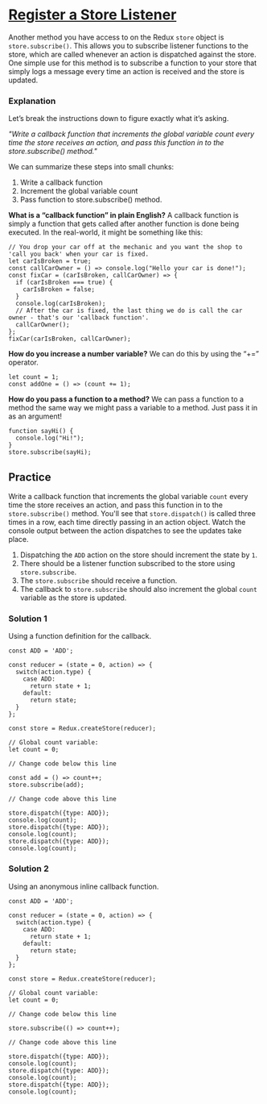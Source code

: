 # [Register a Store Listener](https://www.freecodecamp.org/learn/front-end-development-libraries/redux/register-a-store-listener)

Another method you have access to on the Redux `store` object is `store.subscribe()`. This allows you to subscribe listener functions to the store, which are called whenever an action is dispatched against the store. One simple use for this method is to subscribe a function to your store that simply logs a message every time an action is received and the store is updated.

### Explanation
Let’s break the instructions down to figure exactly what it’s asking.

*"Write a callback function that increments the global variable count every time the store receives an action, and pass this function in to the store.subscribe() method."*

We can summarize these steps into small chunks:

1. Write a callback function
2. Increment the global variable count
3. Pass function to store.subscribe() method.

**What is a “callback function” in plain English?**
A callback function is simply a function that gets called after another function is done being executed. In the real-world, it might be something like this:

```
// You drop your car off at the mechanic and you want the shop to 'call you back' when your car is fixed.
let carIsBroken = true;
const callCarOwner = () => console.log("Hello your car is done!");
const fixCar = (carIsBroken, callCarOwner) => {
  if (carIsBroken === true) {
    carIsBroken = false;
  }
  console.log(carIsBroken);
  // After the car is fixed, the last thing we do is call the car owner - that's our 'callback function'.
  callCarOwner();
};
fixCar(carIsBroken, callCarOwner);
```

**How do you increase a number variable?**
We can do this by using the “+=” operator.

```
let count = 1;
const addOne = () => (count += 1);
```

**How do you pass a function to a method?**
We can pass a function to a method the same way we might pass a variable to a method. Just pass it in as an argument!

```
function sayHi() {
  console.log("Hi!");
}
store.subscribe(sayHi);
```

## Practice
Write a callback function that increments the global variable `count` every time the store receives an action, and pass this function in to the `store.subscribe()` method. You'll see that `store.dispatch()` is called three times in a row, each time directly passing in an action object. Watch the console output between the action dispatches to see the updates take place.

1. Dispatching the `ADD` action on the store should increment the state by `1`.
2. There should be a listener function subscribed to the store using `store.subscribe`.
3. The `store.subscribe` should receive a function.
4. The callback to `store.subscribe` should also increment the global `count` variable as the store is updated.

### Solution 1
Using a function definition for the callback.

```
const ADD = 'ADD';

const reducer = (state = 0, action) => {
  switch(action.type) {
    case ADD:
      return state + 1;
    default:
      return state;
  }
};

const store = Redux.createStore(reducer);

// Global count variable:
let count = 0;

// Change code below this line

const add = () => count++;
store.subscribe(add);

// Change code above this line

store.dispatch({type: ADD});
console.log(count);
store.dispatch({type: ADD});
console.log(count);
store.dispatch({type: ADD});
console.log(count);
```

### Solution 2
Using an anonymous inline callback function.

```
const ADD = 'ADD';

const reducer = (state = 0, action) => {
  switch(action.type) {
    case ADD:
      return state + 1;
    default:
      return state;
  }
};

const store = Redux.createStore(reducer);

// Global count variable:
let count = 0;

// Change code below this line

store.subscribe(() => count++);

// Change code above this line

store.dispatch({type: ADD});
console.log(count);
store.dispatch({type: ADD});
console.log(count);
store.dispatch({type: ADD});
console.log(count);
```